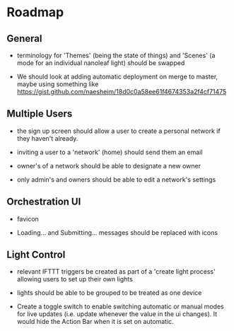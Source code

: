 # Roadmap

## General

- terminology for 'Themes' (being the state of things) and 'Scenes' (a mode for an individual nanoleaf light) should be swapped

- We should look at adding automatic deployment on merge to master, maybe using something like https://gist.github.com/naesheim/18d0c0a58ee61f4674353a2f4cf71475

## Multiple Users

- the sign up screen should allow a user to create a personal network if they haven't already.

- inviting a user to a 'network' (home) should send them an email

- owner's of a network should be able to designate a new owner

- only admin's and owners should be able to edit a network's settings

## Orchestration UI

- favicon

- Loading... and Submitting... messages should be replaced with icons


## Light Control

- relevant IFTTT triggers be created as part of a 'create light process' allowing users to set up their own lights

- lights should be able to be grouped to be treated as one device

- Create a toggle switch to enable switching automatic or manual modes for live updates (i.e. update whenever the value in the ui changes). It would hide the Action Bar when it is set on automatic. 

